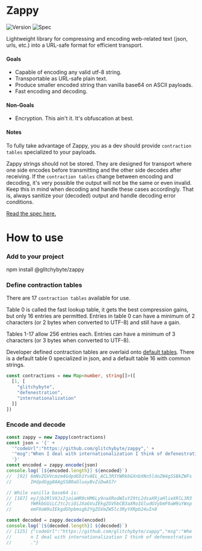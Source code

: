 # Zappy

![Version](https://img.shields.io/badge/Version-0.2.0-blue)
![Spec](https://img.shields.io/badge/Spec-1.0.0-cyan)

Lightweight library for compressing and encoding web-related text
(json, urls, etc.) into a URL-safe format for efficient transport.

#### Goals

* Capable of encoding any valid utf-8 string.
* Transportable as URL-safe plain text.
* Produce smaller encoded string than vanilla base64 on ASCII payloads.
* Fast encoding and decoding.

#### Non-Goals

* Encryption. This ain't it. It's obfuscation at best.

#### Notes

To fully take advantage of Zappy, you as a dev should provide
`contraction tables` specialized to your payloads.

Zappy strings should not be stored. They are designed for transport
where one side encodes before transmitting and the other side decodes
after receiving. If the `contraction tables` change between encoding
and decoding, it's very possible the output will not be the same or
even invalid. Keep this in mind when decoding and handle these cases
accordingly. That is, always sanitize your (decoded) output and handle
decoding error conditions.

[Read the spec here.](https://github.com/glitchybyte/zappy/SPEC.md)

# How to use

### Add to your project

npm install @glitchybyte/zappy

### Define contraction tables

There are 17 `contraction tables` available for use.

Table 0 is called the fast lookup table, it gets the best compression
gains, but only 16 entries are permitted. Entries in table 0 can have
a minimum of 2 characters (or 2 bytes when converted to UTF-8) and
still have a gain.

Tables 1-17 allow 256 entries each. Entries can have a minimum of 3
characters (or 3 bytes when converted to UTF-8).

Developer defined contraction tables are overlaid onto
[default tables](https://github.com/glitchybyte/zappy/src/main/zappy-default-contractions.ts).
There is a default table 0 specialized in json, and a default
table 16 with common strings.

```ts
const contractions = new Map<number, string[]>([
  [1, [
    "glitchybyte",
    "defenestration",
    "internationalization"
  ]]
])
```

### Encode and decode

```ts
const zappy = new Zappy(contractions)
const json = '{' +
  '"codeUrl":"https://github.com/glitchybyte/zappy",' +
  '"msg":"When I deal with internationalization I think of defenestration."' +
  '}'
const encoded = zappy.encode(json)
console.log(`[${encoded.length}] ${encoded}`)
//  [92] 6mNvZGVVcmzm4GdpdGh1Yv8EL_ACL3R3YWRkbGXnbXNn5ldoZW4gSSBkZWFs
//       IHdpdGgg8AAgSSB0aGluayBvZiDwAS7r

// While vanilla base64 is:
// [167] eyJjb2RlVXJsIjoiaHR0cHM6Ly9naXRodWIuY29tL2dsaXRjaHlieXRlL3R3
//       YWRkbGUiLCJtc2ciOiJXaGVuIEkgZGVhbCB3aXRoIGludGVybmF0aW9uYWxp
//       emF0aW9uIEkgdGhpbmsgb2YgZGVmZW5lc3RyYXRpb24uIn0

const decoded = zappy.decode(encoded)
console.log(`[${decoded.length}] ${decoded}`)
// [125] {"codeUrl":"https://github.com/glitchybyte/zappy","msg":"Whe
//       n I deal with internationalization I think of defenestration
//       ."}
```
